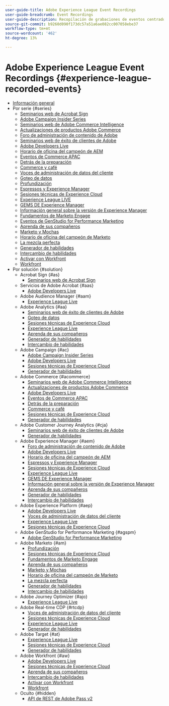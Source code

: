 ```yaml
---
user-guide-title: Adobe Experience League Event Recordings
user-guide-breadcrumb: Event Recordings
user-guide-description: Recopilación de grabaciones de eventos centrados en el uso de productos de Adobe Enterprise
source-git-commit: b9260d090f173dc57a51a6ae082cc007058ebe37
workflow-type: tm+mt
source-wordcount: '462'
ht-degree: 13%

---
```



# Adobe Experience League Event Recordings {#experience-league-recorded-events}

+ [Información general](overview.md)
+ Por serie {#series}
   + [Seminarios web de Acrobat Sign](https://experienceleague.adobe.com/docs/events/acrobat-sign-webinars/overview.html?lang=es)
   + [Adobe Campaign Insider Series](https://experienceleague.adobe.com/docs/events/adobe-campaign-insider-recordings/overview.html?lang=es)
   + [Seminarios web de Adobe Commerce Intelligence](https://experienceleague.adobe.com/docs/events/mbi-webinars-recordings/overview.html?lang=es)
   + [Actualizaciones de productos Adobe Commerce](https://experienceleague.adobe.com/docs/events/adobe-commerce-product-update-recordings/overview.html?lang=es)
   + [Foro de administración de contenido de Adobe](https://experienceleague.adobe.com/docs/events/adobe-content-management-forum-recordings/overview.html?lang=es)
   + [Seminarios web de éxito de clientes de Adobe](https://experienceleague.adobe.com/docs/events/adobe-customer-success-webinar-recordings/overview.html?lang=es)
   + [Adobe Developers Live](https://experienceleague.adobe.com/docs/events/adobe-developers-live-recordings/overview.html?lang=es)
   + [Horario de oficina del campeón de AEM](https://experienceleague.adobe.com/docs/events/aem-champion-office-hours/overview.html?lang=es)
   + [Eventos de Commerce APAC](https://experienceleague.adobe.com/docs/events/apac-commerce-recordings/overview.html?lang=es)
   + [Detrás de la preparación](https://experienceleague.adobe.com/docs/events/behind-the-brew-recordings/overview.html?lang=es)
   + [Commerce y café](https://experienceleague.adobe.com/docs/events/commerce-and-coffee-recordings/overview.html?lang=es)
   + [Voces de administración de datos del cliente](https://experienceleague.adobe.com/docs/events/customer-data-management-voices-recordings/overview.html?lang=es)
   + [Goteo de datos](https://experienceleague.adobe.com/docs/events/data-drip-recordings/overview.html?lang=es)
   + [Profundización](https://experienceleague.adobe.com/docs/events/deep-dives-recordings/overview.html?lang=es)
   + [Espressos y Experience Manager](https://experienceleague.adobe.com/docs/events/espressos-and-experience-manager-recordings/overview.html?lang=es)
   + [Sesiones técnicas de Experience Cloud](https://experienceleague.adobe.com/docs/events/tech-sessions/overview.html?lang=es)
   + [Experience League LIVE](https://experienceleague.adobe.com/docs/events/experience-league-live-recordings/overview.html?lang=es)
   + [GEMS DE Experience Manager](https://experienceleague.adobe.com/docs/events/experience-manager-gems-recordings/overview.html?lang=es)
   + [Información general sobre la versión de Experience Manager](https://experienceleague.adobe.com/docs/events/aemcs-release-update-recordings/overview.html?lang=es)
   + [Fundamentos de Marketo Engage](https://experienceleague.adobe.com/es/docs/events/foundations-of-marketo-engage-webinars/overview)
   + [Eventos de GenStudio for Performance Marketing](https://experienceleague.adobe.com/docs/events/genstudio-for-performance-marketing-events/overview.html?lang=es)
   + [Aprenda de sus compañeros](https://experienceleague.adobe.com/docs/events/learn-from-your-peers-recordings/overview.html?lang=es)
   + [Marketo y Mochas](https://experienceleague.adobe.com/docs/events/marketo-and-mochas-recordings/overview.html?lang=es)
   + [Horario de oficina del campeón de Marketo](https://experienceleague.adobe.com/docs/events/marketo-champion-office-hours/overview.html?lang=es)
   + [La mezcla perfecta](https://experienceleague.adobe.com/docs/events/perfect-blend/overview.html)
   + [Generador de habilidades](https://experienceleague.adobe.com/docs/events/skill-builder-recordings/overview.html?lang=es)
   + [Intercambio de habilidades](https://experienceleague.adobe.com/docs/events/the-skill-exchange-recordings/overview.html?lang=es)
   + [Activar con Workfront](https://experienceleague.adobe.com/docs/events/wake-up-with-workfront-recordings/overview.html?lang=es)
   + [Workfront](https://experienceleague.adobe.com/docs/events/workfront-recordings/overview.html?lang=es)
+ Por solución {#solution}
   + Acrobat Sign {#as}
      + [Seminarios web de Acrobat Sign](https://experienceleague.adobe.com/docs/events/acrobat-sign-webinars/overview.html?lang=es)
   + Servicios de Adobe Acrobat {#aas}
      + [Adobe Developers Live](https://experienceleague.adobe.com/docs/events/adobe-developers-live-recordings/overview.html?lang=es)
   + Adobe Audience Manager {#aam}
      + [Experience League Live](https://experienceleague.adobe.com/docs/events/experience-league-live-recordings/overview.html?lang=es)
   + Adobe Analytics {#aa}
      + [Seminarios web de éxito de clientes de Adobe](https://experienceleague.adobe.com/docs/events/adobe-customer-success-webinar-recordings/overview.html?lang=es)
      + [Goteo de datos](https://experienceleague.adobe.com/docs/events/data-drip-recordings/overview.html?lang=es)
      + [Sesiones técnicas de Experience Cloud](https://experienceleague.adobe.com/docs/events/tech-sessions/overview.html?lang=es)
      + [Experience League Live](https://experienceleague.adobe.com/docs/events/experience-league-live-recordings/overview.html?lang=es)
      + [Aprenda de sus compañeros](https://experienceleague.adobe.com/docs/events/learn-from-your-peers-recordings/overview.html?lang=es)
      + [Generador de habilidades](https://experienceleague.adobe.com/docs/events/skill-builder-recordings/overview.html?lang=es)
      + [Intercambio de habilidades](https://experienceleague.adobe.com/docs/events/the-skill-exchange-recordings/overview.html?lang=es)
   + Adobe Campaign {#ac}
      + [Adobe Campaign Insider Series](https://experienceleague.adobe.com/docs/events/adobe-campaign-insider-recordings/overview.html?lang=es)
      + [Adobe Developers Live](https://experienceleague.adobe.com/docs/events/adobe-developers-live-recordings/overview.html?lang=es)
      + [Sesiones técnicas de Experience Cloud](https://experienceleague.adobe.com/docs/events/tech-sessions/overview.html?lang=es)
      + [Generador de habilidades](https://experienceleague.adobe.com/docs/events/skill-builder-recordings/overview.html?lang=es)
   + Adobe Commerce {#acommerce}
      + [Seminarios web de Adobe Commerce Intelligence](https://experienceleague.adobe.com/docs/events/mbi-webinars-recordings/overview.html?lang=es)
      + [Actualizaciones de productos Adobe Commerce](https://experienceleague.adobe.com/docs/events/adobe-commerce-product-update-recordings/overview.html?lang=es)
      + [Adobe Developers Live](https://experienceleague.adobe.com/docs/events/adobe-developers-live-recordings/overview.html?lang=es)
      + [Eventos de Commerce APAC](https://experienceleague.adobe.com/docs/events/apac-commerce-recordings/overview.html?lang=es)
      + [Detrás de la preparación](https://experienceleague.adobe.com/docs/events/behind-the-brew-recordings/overview.html?lang=es)
      + [Commerce y café](https://experienceleague.adobe.com/docs/events/commerce-and-coffee-recordings/overview.html?lang=es)
      + [Sesiones técnicas de Experience Cloud](https://experienceleague.adobe.com/docs/events/tech-sessions/overview.html?lang=es)
      + [Generador de habilidades](https://experienceleague.adobe.com/docs/events/skill-builder-recordings/overview.html?lang=es)
   + Adobe Customer Journey Analytics {#cja}
      + [Seminarios web de éxito de clientes de Adobe](https://experienceleague.adobe.com/docs/events/adobe-customer-success-webinar-recordings/overview.html?lang=es)
      + [Generador de habilidades](https://experienceleague.adobe.com/docs/events/skill-builder-recordings/overview.html?lang=es)
   + Adobe Experience Manager {#aem}
      + [Foro de administración de contenido de Adobe](https://experienceleague.adobe.com/docs/events/adobe-content-management-forum-recordings/overview.html?lang=es)
      + [Adobe Developers Live](https://experienceleague.adobe.com/docs/events/adobe-developers-live-recordings/overview.html?lang=es)
      + [Horario de oficina del campeón de AEM](https://experienceleague.adobe.com/docs/events/aem-champion-office-hours/overview.html?lang=es)
      + [Espressos y Experience Manager](https://experienceleague.adobe.com/docs/events/espressos-and-experience-manager-recordings/overview.html?lang=es)
      + [Sesiones técnicas de Experience Cloud](https://experienceleague.adobe.com/docs/events/tech-sessions/overview.html?lang=es)
      + [Experience League Live](https://experienceleague.adobe.com/docs/events/experience-league-live-recordings/overview.html?lang=es)
      + [GEMS DE Experience Manager](https://experienceleague.adobe.com/docs/events/experience-manager-gems-recordings/overview.html?lang=es)
      + [Información general sobre la versión de Experience Manager](https://experienceleague.adobe.com/docs/events/aemcs-release-update-recordings/overview.html?lang=es)
      + [Aprenda de sus compañeros](https://experienceleague.adobe.com/docs/events/learn-from-your-peers-recordings/overview.html?lang=es)
      + [Generador de habilidades](https://experienceleague.adobe.com/docs/events/skill-builder-recordings/overview.html?lang=es)
      + [Intercambio de habilidades](https://experienceleague.adobe.com/docs/events/the-skill-exchange-recordings/overview.html?lang=es)
   + Adobe Experience Platform {#aep}
      + [Adobe Developers Live](https://experienceleague.adobe.com/docs/events/adobe-developers-live-recordings/overview.html?lang=es)
      + [Voces de administración de datos del cliente](https://experienceleague.adobe.com/docs/events/customer-data-management-voices-recordings/overview.html?lang=es)
      + [Experience League Live](https://experienceleague.adobe.com/docs/events/experience-league-live-recordings/overview.html?lang=es)
      + [Sesiones técnicas de Experience Cloud](https://experienceleague.adobe.com/docs/events/tech-sessions/overview.html?lang=es)
   + Adobe GenStudio for Performance Marketing {#agspm}
      + [Adobe GenStudio for Performance Marketing](https://experienceleague.adobe.com/docs/events/genstudio-for-performance-marketing-events/overview.html?lang=es)
   + Adobe Marketo {#am}
      + [Profundización](https://experienceleague.adobe.com/docs/events/deep-dives-recordings/overview.html?lang=es)
      + [Sesiones técnicas de Experience Cloud](https://experienceleague.adobe.com/docs/events/tech-sessions/overview.html?lang=es)
      + [Fundamentos de Marketo Engage](https://experienceleague.adobe.com/es/docs/events/foundations-of-marketo-engage-webinars/overview)
      + [Aprenda de sus compañeros](https://experienceleague.adobe.com/docs/events/learn-from-your-peers-recordings/overview.html?lang=es)
      + [Marketo y Mochas](https://experienceleague.adobe.com/docs/events/marketo-and-mochas-recordings/overview.html?lang=es)
      + [Horario de oficina del campeón de Marketo](https://experienceleague.adobe.com/docs/events/marketo-champion-office-hours/overview.html?lang=es)
      + [La mezcla perfecta](https://experienceleague.adobe.com/docs/events/perfect-blend/overview.html)
      + [Generador de habilidades](https://experienceleague.adobe.com/docs/events/skill-builder-recordings/overview.html?lang=es)
      + [Intercambio de habilidades](https://experienceleague.adobe.com/docs/events/the-skill-exchange-recordings/overview.html?lang=es)
   + Adobe Journey Optimizer {#ajo}
      + [Experience League Live](https://experienceleague.adobe.com/docs/events/experience-league-live-recordings/overview.html?lang=es)
   + Adobe Real-time CDP {#rtcdp}
      + [Voces de administración de datos del cliente](https://experienceleague.adobe.com/docs/events/customer-data-management-voices-recordings/overview.html?lang=es)
      + [Sesiones técnicas de Experience Cloud](https://experienceleague.adobe.com/docs/events/tech-sessions/overview.html?lang=es)
      + [Experience League Live](https://experienceleague.adobe.com/docs/events/experience-league-live-recordings/overview.html?lang=es)
      + [Generador de habilidades](https://experienceleague.adobe.com/docs/events/skill-builder-recordings/overview.html?lang=es)
   + Adobe Target {#at}
      + [Experience League Live](https://experienceleague.adobe.com/docs/events/experience-league-live-recordings/overview.html?lang=es)
      + [Sesiones técnicas de Experience Cloud](https://experienceleague.adobe.com/docs/events/tech-sessions/overview.html?lang=es)
      + [Generador de habilidades](https://experienceleague.adobe.com/docs/events/skill-builder-recordings/overview.html?lang=es)
   + Adobe Workfront {#aw}
      + [Adobe Developers Live](https://experienceleague.adobe.com/docs/events/adobe-developers-live-recordings/overview.html?lang=es)
      + [Sesiones técnicas de Experience Cloud](https://experienceleague.adobe.com/docs/events/tech-sessions/overview.html?lang=es)
      + [Aprenda de sus compañeros](https://experienceleague.adobe.com/docs/events/learn-from-your-peers-recordings/overview.html?lang=es)
      + [Intercambio de habilidades](https://experienceleague.adobe.com/docs/events/the-skill-exchange-recordings/overview.html?lang=es)
      + [Activar con Workfront](https://experienceleague.adobe.com/docs/events/wake-up-with-workfront-recordings/overview.html?lang=es)
      + [Workfront](https://experienceleague.adobe.com/docs/events/workfront-recordings/overview.html?lang=es)
   + Oculto {#hidden}
      + [API de REST de Adobe Pass v2](../single-events/adobe-pass-rest-api-v2.md)